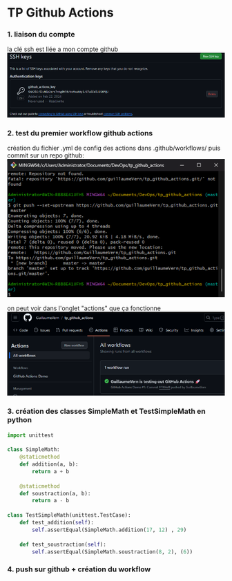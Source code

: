# TP Github Actions
### 1. liaison du compte 

la clé ssh est liée a mon compte github
![cle ssh](image.png)

### 2. test du premier workflow github actions

création du fichier .yml de config des actions dans .github/workflows/
puis commit sur un repo github:
![commit](image-1.png)

on peut voir dans l'onglet "actions" que ça fonctionne
![action proof](image-2.png)

### 3. création des classes SimpleMath et TestSimpleMath en python

```py
import unittest

class SimpleMath:
    @staticmethod
    def addition(a, b):
        return a + b
    
    @staticmethod
    def soustraction(a, b):
        return a - b

class TestSimpleMath(unittest.TestCase):
    def test_addition(self):
        self.assertEqual(SimpleMath.addition(17, 12) , 29)

    def test_soustraction(self):
        self.assertEqual(SimpleMath.soustraction(8, 2), (6))
```

### 4. push sur github + création du workflow